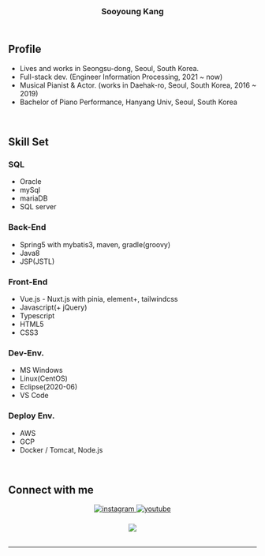 ### <br/><div align="center">Sooyoung Kang</div>
## <br/>Profile
- Lives and works in Seongsu-dong, Seoul, South Korea.
- Full-stack dev. (Engineer Information Processing, 2021 ~ now)
- Musical Pianist & Actor. (works in Daehak-ro, Seoul, South Korea, 2016 ~ 2019)
- Bachelor of Piano Performance, Hanyang Univ, Seoul, South Korea
<br/>

## Skill Set  
### SQL
- Oracle
- mySql
- mariaDB
- SQL server
### Back-End
- Spring5 with mybatis3, maven, gradle(groovy)
- Java8
- JSP(JSTL)
### Front-End
- Vue.js - Nuxt.js with pinia, element+, tailwindcss
- Javascript(+ jQuery)
- Typescript
- HTML5
- CSS3
### Dev-Env.
- MS Windows
- Linux(CentOS)
- Eclipse(2020-06)
- VS Code
### Deploy Env.
- AWS
- GCP
- Docker / Tomcat, Node.js
<br/>

## Connect with me  
<div align="center">
<a href="https://instagram.com/slpydg" target="_blank">
<img src=https://img.shields.io/badge/instagram-%23000000.svg?&style=for-the-badge&logo=instagram&logoColor=white alt=instagram style="margin-bottom: 5px;" />
</a>
<a href="https://www.youtube.com/homeStayingPiano" target="_blank">
<img src=https://img.shields.io/badge/youtube-%23EE4831.svg?&style=for-the-badge&logo=youtube&logoColor=white alt=youtube style="margin-bottom: 5px;" />
</a>
</div>
<br/>  

<div align="center">
<img src="https://komarev.com/ghpvc/?username=sykang0223&&style=flat-square" align="center" />
</div>  
  

<br/> 

----

